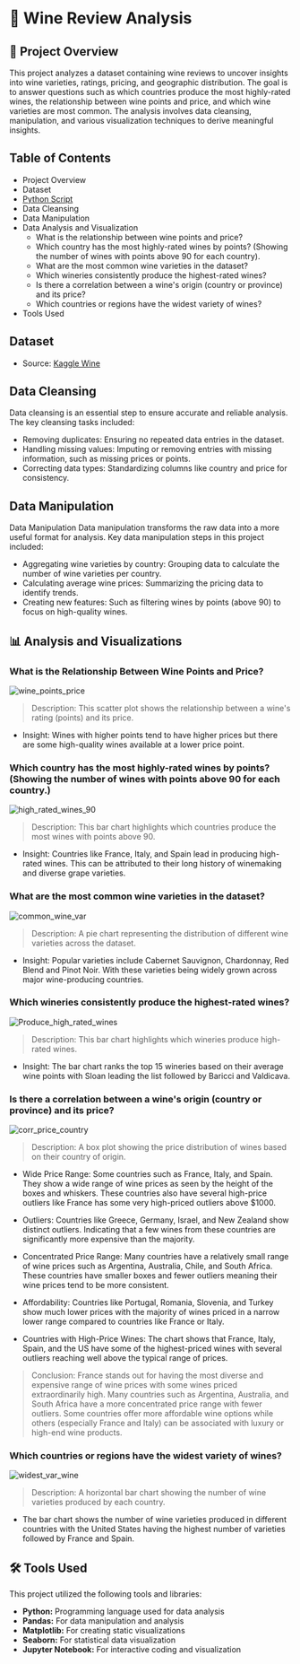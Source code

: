 # 🍷 Wine Review Analysis

## 📖 Project Overview

This project analyzes a dataset containing wine reviews to uncover insights into wine varieties, ratings, pricing, and geographic distribution. The goal is to answer questions such as which countries produce the most highly-rated wines, the relationship between wine points and price, and which wine varieties are most common. The analysis involves data cleansing, manipulation, and various visualization techniques to derive meaningful insights.

## Table of Contents
 - Project Overview
 - Dataset 
 - [Python Script](wine.ipynb)
 - Data Cleansing
 - Data Manipulation
 - Data Analysis and Visualization
    - What is the relationship between wine points and price?
    - Which country has the most highly-rated wines by points? (Showing the number of wines with points above 90 for each country).
    - What are the most common wine varieties in the dataset?
    - Which wineries consistently produce the highest-rated wines?
    - Is there a correlation between a wine's origin (country or province) and its price?
    - Which countries or regions have the widest variety of wines?
 - Tools Used


 ## Dataset
 - Source: [Kaggle Wine](https://www.kaggle.com/datasets/zynicide/wine-reviews)


 ## Data Cleansing
Data cleansing is an essential step to ensure accurate and reliable analysis. The key cleansing tasks included:

 - Removing duplicates: Ensuring no repeated data entries in the dataset.
 - Handling missing values: Imputing or removing entries with missing information, such as missing prices or points.
 - Correcting data types: Standardizing columns like country and price for consistency.


 ## Data Manipulation
Data Manipulation
Data manipulation transforms the raw data into a more useful format for analysis. Key data manipulation steps in this project included:

 - Aggregating wine varieties by country: Grouping data to calculate the number of wine varieties per country.
 - Calculating average wine prices: Summarizing the pricing data to identify trends.
 - Creating new features: Such as filtering wines by points (above 90) to focus on high-quality wines.

## 📊 Analysis and Visualizations

### What is the Relationship Between Wine Points and Price?
![wine_points_price](assets\wine_points_price.png)


>Description: This scatter plot shows the relationship between a wine's rating (points) and its price.

 - Insight: Wines with higher points tend to have higher prices but there are some high-quality wines available at a lower price point.


### Which country has the most highly-rated wines by points? (Showing the number of wines with points above 90 for each country.)
![high_rated_wines_90](assets\avg_wine_points_90.png)
   
>Description: This bar chart highlights which countries produce the most wines with points above 90.

 - Insight: Countries like France, Italy, and Spain lead in producing high-rated wines. This can be attributed to their long history of winemaking and diverse grape varieties.

### What are the most common wine varieties in the dataset?
![common_wine_var](assets\top_15_wine_varieties.png)
   
>Description: A pie chart representing the distribution of different wine varieties across the dataset.
 - Insight: Popular varieties include Cabernet Sauvignon, Chardonnay, Red Blend and Pinot Noir.  With these varieties being widely grown across major wine-producing countries.

### Which wineries consistently produce the highest-rated wines?
![Produce_high_rated_wines](assets\top_15_produce_winevar_high_rated.png)
    
>Description: This bar chart highlights which wineries produce high-rated wines.
 - Insight: The bar chart ranks the top 15 wineries based on their average wine points with Sloan leading the list followed by Baricci and Valdicava.

### Is there a correlation between a wine's origin (country or province) and its price?
![corr_price_country](assets\correlation_wine_orig_price.png)
    
>Description: A box plot showing the price distribution of wines based on their country of origin.


 - Wide Price Range: Some countries such as France, Italy, and Spain. They show a wide range of wine prices as seen by the height of the boxes and whiskers. These countries also have several high-price outliers like France has some very high-priced outliers above $1000.

 - Outliers: Countries like Greece, Germany, Israel, and New Zealand show distinct outliers. Indicating that a few wines from these countries are significantly more expensive than the majority.

 - Concentrated Price Range: Many countries have a relatively small range of wine prices such as Argentina, Australia, Chile, and South Africa. These countries have smaller boxes and fewer outliers meaning their wine prices tend to be more consistent.

 - Affordability: Countries like Portugal, Romania, Slovenia, and Turkey show much lower prices with the majority of wines priced in a narrow lower range compared to countries like France or Italy.

 - Countries with High-Price Wines: The chart shows that France, Italy, Spain, and the US have some of the highest-priced wines with several outliers reaching well above the typical range of prices.

>Conclusion:
France stands out for having the most diverse and expensive range of wine prices with some wines priced extraordinarily high.
Many countries such as Argentina, Australia, and South Africa have a more concentrated price range with fewer outliers.
Some countries offer more affordable wine options while others (especially France and Italy) can be associated with luxury or high-end wine products.



### Which countries or regions have the widest variety of wines?
![widest_var_wine](assets\widest_wine_variety.png)
    
>Description: A horizontal bar chart showing the number of wine varieties produced by each country.
 - The bar chart shows the number of wine varieties produced in different countries with the United States having the highest number of varieties followed by France and Spain.


## 🛠️ Tools Used
This project utilized the following tools and libraries:

 - **Python:** Programming language used for data analysis
 - **Pandas:** For data manipulation and analysis
 - **Matplotlib:** For creating static visualizations
 - **Seaborn:** For statistical data visualization
 - **Jupyter Notebook:** For interactive coding and visualization


